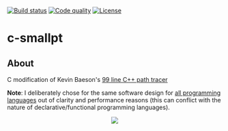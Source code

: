 [![Build status][s1]][av] [![Code quality][s2]][co] [![License][s3]][li]

[s1]: https://ci.appveyor.com/api/projects/status/wcr7hxuse9g7r0hc?svg=true
[s2]: https://api.codacy.com/project/badge/Grade/b943cd5e883d48dcb308a23a15ea5aa5
[s3]: https://img.shields.io/badge/license-MIT-blue.svg

[av]: https://ci.appveyor.com/project/matt77hias/c-smallpt
[co]: https://www.codacy.com/app/matt77hias/c-smallpt?utm_source=github.com&amp;utm_medium=referral&amp;utm_content=matt77hias/c-smallpt&amp;utm_campaign=Badge_Grade
[li]: https://raw.githubusercontent.com/matt77hias/c-smallpt/master/LICENSE.txt

# c-smallpt

## About
C modification of Kevin Baeson's [99 line C++ path tracer](http://www.kevinbeason.com/smallpt/)

**Note**: I deliberately chose for the same software design for [all programming languages](https://github.com/matt77hias/smallpt) out of clarity and performance reasons (this can conflict with the nature of declarative/functional programming languages).

<p align="center"><img src="https://github.com/matt77hias/smallpt/blob/master/res/image.png" ></p>

